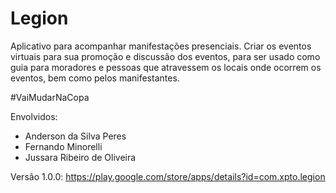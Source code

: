 Legion
======
Aplicativo para acompanhar manifestações presenciais. Criar os eventos virtuais para sua promoção e discussão dos eventos, para ser usado como guia para moradores e pessoas que atravessem os locais onde ocorrem os eventos, bem como pelos manifestantes.

#VaiMudarNaCopa

Envolvidos:
 - Anderson da Silva Peres
 - Fernando Minorelli
 - Jussara Ribeiro de Oliveira

Versão 1.0.0:
 https://play.google.com/store/apps/details?id=com.xpto.legion